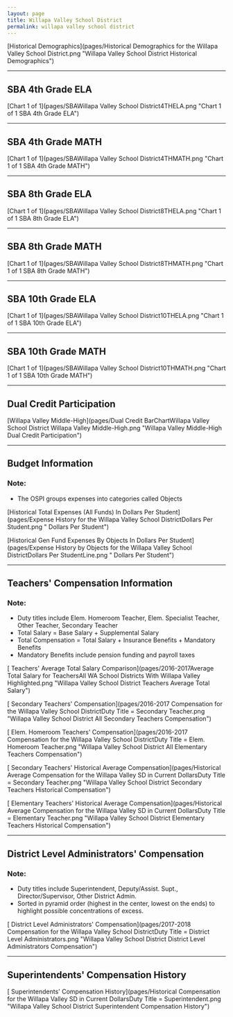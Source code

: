 ```yaml
---
layout: page
title: Willapa Valley School District
permalink: willapa valley school district
---
```



[Historical Demographics](pages/Historical Demographics for the Willapa Valley School District.png "Willapa Valley School District Historical Demographics")

___

## SBA 4th Grade ELA

[Chart 1 of 1](pages/SBAWillapa Valley School District4THELA.png "Chart 1 of 1 SBA 4th Grade ELA")


___

## SBA 4th Grade MATH

[Chart 1 of 1](pages/SBAWillapa Valley School District4THMATH.png "Chart 1 of 1 SBA 4th Grade MATH")


___

## SBA 8th Grade ELA

[Chart 1 of 1](pages/SBAWillapa Valley School District8THELA.png "Chart 1 of 1 SBA 8th Grade ELA")


___

## SBA 8th Grade MATH

[Chart 1 of 1](pages/SBAWillapa Valley School District8THMATH.png "Chart 1 of 1 SBA 8th Grade MATH")


___

## SBA 10th Grade ELA

[Chart 1 of 1](pages/SBAWillapa Valley School District10THELA.png "Chart 1 of 1 SBA 10th Grade ELA")


___

## SBA 10th Grade MATH

[Chart 1 of 1](pages/SBAWillapa Valley School District10THMATH.png "Chart 1 of 1 SBA 10th Grade MATH")


___

## Dual Credit Participation

[Willapa Valley Middle-High](pages/Dual Credit BarChartWillapa Valley School District Willapa Valley Middle-High.png "Willapa Valley Middle-High Dual Credit Participation")


___

## Budget Information
### Note:
- The OSPI groups expenses into categories called Objects

[Historical Total Expenses (All Funds) In Dollars Per Student](pages/Expense History for the Willapa Valley School DistrictDollars Per Student.png " Dollars Per Student")

[Historical Gen Fund Expenses By Objects In Dollars Per Student](pages/Expense History by Objects for the Willapa Valley School DistrictDollars Per StudentLine.png " Dollars Per Student")


___

## Teachers' Compensation Information
### Note:
- Duty titles include Elem. Homeroom Teacher, Elem. Specialist Teacher, Other Teacher, Secondary Teacher
- Total Salary = Base Salary + Supplemental Salary
- Total Compensation = Total Salary + Insurance Benefits + Mandatory Benefits
- Mandatory Benefits include pension funding and payroll taxes

[ Teachers' Average Total Salary Comparison](pages/2016-2017Average Total Salary for TeachersAll WA School Districts With Willapa Valley Highlighted.png "Willapa Valley School District Teachers Average Total Salary")

[ Secondary Teachers' Compensation](pages/2016-2017 Compensation for the Willapa Valley School DistrictDuty Title = Secondary Teacher.png "Willapa Valley School District All Secondary Teachers Compensation")

[ Elem. Homeroom Teachers' Compensation](pages/2016-2017 Compensation for the Willapa Valley School DistrictDuty Title = Elem. Homeroom Teacher.png "Willapa Valley School District All Elementary Teachers Compensation")

[ Secondary Teachers' Historical Average Compensation](pages/Historical Average Compensation for the Willapa Valley SD in Current DollarsDuty Title = Secondary Teacher.png "Willapa Valley School District Secondary Teachers Historical Compensation")

[ Elementary Teachers' Historical Average Compensation](pages/Historical Average Compensation for the Willapa Valley SD in Current DollarsDuty Title = Elementary Teacher.png "Willapa Valley School District Elementary Teachers Historical Compensation")


___

## District Level Administrators' Compensation

### Note:
- Duty titles include Superintendent, Deputy/Assist. Supt., Director/Supervisor, Other District Admin.
- Sorted in pyramid order (highest in the center, lowest on the ends) to highlight possible concentrations of excess.

[ District Level Administrators' Compensation](pages/2017-2018 Compensation for the Willapa Valley School DistrictDuty Title = District Level Administrators.png "Willapa Valley School District District Level Administrators Compensation")


___

## Superintendents' Compensation History

[ Superintendents' Compensation History](pages/Historical Compensation for the Willapa Valley SD in Current DollarsDuty Title = Superintendent.png "Willapa Valley School District Superintendent Compensation History")


